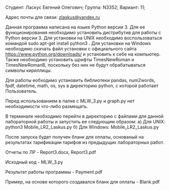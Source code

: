 Студент: Ласкус Евгений Олегович; Группа: N3352; Вариант: 11;

Адрес почты для связи: zlaskus@yandex.ru

Данная программа написана на языке Python версии 3. Для ее функционирования необходимо установить дистрибутив для работы с Python версии 3. Для установки на UNIX необходимо воспользоваться командой sudo apt-get install python3 . Для установки на Windows необходимо скачать файл установки с официального сайта https://www.python.org/downloads/ и установить к себе на компьютер. Также необходимо установить шрифты TimesNewRoman и TimesNewRomanB, поскольку без них не будут обрабатываться символы кириллицы.

Для работы еобходимо установить библиотеки pandas, num2words, fpdf, datetime, math, os, sys в директорию python, с которой работает Пользователь.

Перед использованием в папке с MLW_3.py и graph.py нет необходимости что-либо размещать.

В терминале необходимо перейти в директорию с файлами для данной лабораторной работы и запустить ее следующим образом: а) Для UNIX: python3 Mobile_LR2_Laskus.py б) Для Windows: Mobile_LR2_Laskus.py

После запуска будет получен бланк для оплаты, основаный на результатах тарификации тарифов из предыдущих лабораторных работ.

Отчеты по ЛР - Report3.docx, Report3.pdf

Исходный код - MLW_3.py

Результат работы программы - Payment.pdf

Пример, на основе которого создавался бланк для оплаты - Blank.pdf

